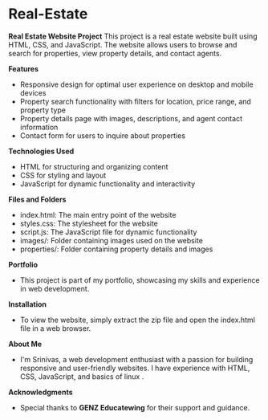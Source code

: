 # Real-Estate
**Real Estate Website Project**
This project is a real estate website built using HTML, CSS, and JavaScript. The website allows users to browse and search for properties, view property details, and contact agents.

**Features**
- Responsive design for optimal user experience on desktop and mobile devices
- Property search functionality with filters for location, price range, and property type
- Property details page with images, descriptions, and agent contact information
- Contact form for users to inquire about properties

**Technologies Used**
- HTML for structuring and organizing content
- CSS for styling and layout
- JavaScript for dynamic functionality and interactivity

**Files and Folders**
- index.html: The main entry point of the website
- styles.css: The stylesheet for the website
- script.js: The JavaScript file for dynamic functionality
- images/: Folder containing images used on the website
- properties/: Folder containing property details and images

**Portfolio**
- This project is part of my portfolio, showcasing my skills and experience in web development.

**Installation**
- To view the website, simply extract the zip file and open the index.html file in a web browser. 

**About Me**
- I'm Srinivas, a web development enthusiast with a passion for building responsive and user-friendly websites. I have experience with HTML, CSS, JavaScript, and basics of linux .

**Acknowledgments**
- Special thanks to **GENZ Educatewing** for their support and guidance.
